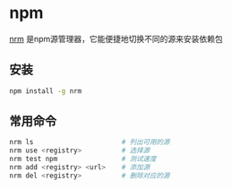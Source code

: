 # npm
[nrm](https://www.npmjs.com/package/nrm) 是npm源管理器，它能便捷地切换不同的源来安装依赖包

## 安装
```sh
npm install -g nrm
```

## 常用命令
```sh
nrm ls                      # 列出可用的源
nrm use <registry>          # 选择源
nrm test npm                # 测试速度
nrm add <registry> <url>    # 添加源
nrm del <registry>          # 删除对应的源
```